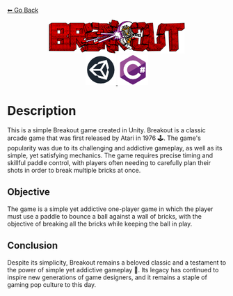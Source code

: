 [⬅ Go Back](https://github.com/JpMunhozOliveira/Unity-Projects/blob/main/README.md)

<p align="center">
  <a href="#">
    <img src="https://github.com/JpMunhozOliveira/JpMunhozOliveira/blob/main/resources/images/UnityProjects/BreakoutLogo.png" alt="Breakout Logo" width="312" height="77">
  </a>
  <br>
  <a href="#">
    <img src="https://github.com/JpMunhozOliveira/JpMunhozOliveira/blob/main/resources/icons/tools/unity/unity.svg" alt="Unity" width="70" height="70">
  </a>
  <a href="#">
    <img src="https://github.com/JpMunhozOliveira/JpMunhozOliveira/blob/main/resources/icons/programming/csharp/csharp-original.svg" alt="Csharp" width="70" height="70">
  </a>
</p>

# Description

This is a simple Breakout game created in Unity. Breakout is a classic arcade game that was first released by Atari in 1976 🕹️. The game's popularity was due to its challenging and addictive gameplay, as well as its simple, yet satisfying mechanics. 
The game requires precise timing and skillful paddle control, with players often needing to carefully plan their shots in order to break multiple bricks at once.

## Objective

The game is a simple yet addictive one-player game in which the player must use a paddle to bounce a ball against a wall of bricks, with the objective of breaking all the bricks while keeping the ball in play.

## Conclusion

Despite its simplicity, Breakout remains a beloved classic and a testament to the power of simple yet addictive gameplay 🌟. Its legacy has continued to inspire new generations of game designers, and it remains a staple of gaming pop culture to this day.
